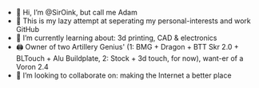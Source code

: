 - 👋 Hi, I’m @SirOink, but call me Adam
- 👀 This is my lazy attempt at seperating my personal-interests and work GitHub
- 🌱 I’m currently learning about: 3d printing, CAD & electronics
- 🖨 Owner of two Artillery Genius' (1: BMG + Dragon + BTT Skr 2.0 + BLTouch + Alu Buildplate, 2: Stock + 3d touch, for now), want-er of a Voron 2.4
- 💞️ I’m looking to collaborate on: making the Internet a better place



<!---
SirOink/SirOink is a ✨ special ✨ repository because its `README.md` (this file) appears on your GitHub profile.
You can click the Preview link to take a look at your changes.
--->
